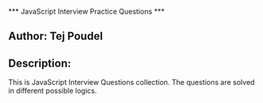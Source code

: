 *** JavaScript Interview Practice Questions ***
## Author: Tej Poudel

## Description:
This is JavaScript Interview Questions collection. The questions are solved in different possible logics. 